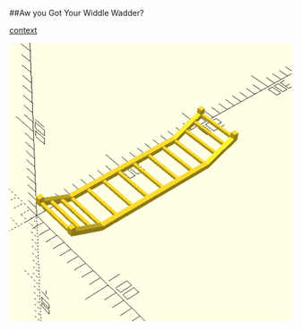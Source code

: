 ##Aw you Got Your Widdle Wadder?

[context](https://www.youtube.com/watch?v=_QbI3HEK2uo)

![Model](model.png)
